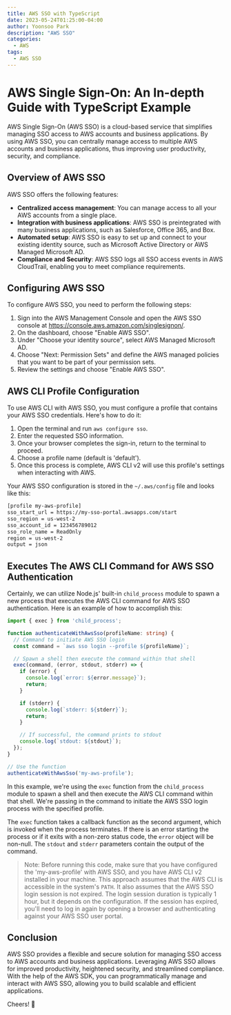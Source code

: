 ```yaml
---
title: AWS SSO with TypeScript
date: 2023-05-24T01:25:00-04:00
author: Yoonsoo Park
description: "AWS SSO"
categories:
  - AWS
tags:
  - AWS SSO
---
```


# AWS Single Sign-On: An In-depth Guide with TypeScript Example

AWS Single Sign-On (AWS SSO) is a cloud-based service that simplifies managing SSO access to AWS accounts and business applications. By using AWS SSO, you can centrally manage access to multiple AWS accounts and business applications, thus improving user productivity, security, and compliance.

## Overview of AWS SSO

AWS SSO offers the following features:

- **Centralized access management**: You can manage access to all your AWS accounts from a single place.
- **Integration with business applications**: AWS SSO is preintegrated with many business applications, such as Salesforce, Office 365, and Box.
- **Automated setup**: AWS SSO is easy to set up and connect to your existing identity source, such as Microsoft Active Directory or AWS Managed Microsoft AD.
- **Compliance and Security**: AWS SSO logs all SSO access events in AWS CloudTrail, enabling you to meet compliance requirements.

## Configuring AWS SSO

To configure AWS SSO, you need to perform the following steps:

1. Sign into the AWS Management Console and open the AWS SSO console at https://console.aws.amazon.com/singlesignon/.
2. On the dashboard, choose "Enable AWS SSO".
3. Under "Choose your identity source", select AWS Managed Microsoft AD.
4. Choose "Next: Permission Sets" and define the AWS managed policies that you want to be part of your permission sets.
5. Review the settings and choose "Enable AWS SSO".

## AWS CLI Profile Configuration

To use AWS CLI with AWS SSO, you must configure a profile that contains your AWS SSO credentials. Here's how to do it:

1. Open the terminal and run `aws configure sso`. 
2. Enter the requested SSO information.
3. Once your browser completes the sign-in, return to the terminal to proceed.
4. Choose a profile name (default is 'default').
5. Once this process is complete, AWS CLI v2 will use this profile's settings when interacting with AWS.

Your AWS SSO configuration is stored in the `~/.aws/config` file and looks like this:

```bash
[profile my-aws-profile]
sso_start_url = https://my-sso-portal.awsapps.com/start
sso_region = us-west-2
sso_account_id = 123456789012
sso_role_name = ReadOnly
region = us-west-2
output = json
```

## Executes The AWS CLI Command for AWS SSO Authentication

Certainly, we can utilize Node.js' built-in `child_process` module to spawn a new process that executes the AWS CLI command for AWS SSO authentication. Here is an example of how to accomplish this:

```typescript
import { exec } from 'child_process';

function authenticateWithAwsSso(profileName: string) {
  // Command to initiate AWS SSO login
  const command = `aws sso login --profile ${profileName}`;

  // Spawn a shell then execute the command within that shell
  exec(command, (error, stdout, stderr) => {
    if (error) {
      console.log(`error: ${error.message}`);
      return;
    }

    if (stderr) {
      console.log(`stderr: ${stderr}`);
      return;
    }

    // If successful, the command prints to stdout
    console.log(`stdout: ${stdout}`);
  });
}

// Use the function
authenticateWithAwsSso('my-aws-profile');
```

In this example, we're using the `exec` function from the `child_process` module to spawn a shell and then execute the AWS CLI command within that shell. We're passing in the command to initiate the AWS SSO login process with the specified profile.

The `exec` function takes a callback function as the second argument, which is invoked when the process terminates. If there is an error starting the process or if it exits with a non-zero status code, the `error` object will be non-null. The `stdout` and `stderr` parameters contain the output of the command.

> Note: Before running this code, make sure that you have configured the 'my-aws-profile' with AWS SSO, 
> and you have AWS CLI v2 installed in your machine. 
> This approach assumes that the AWS CLI is accessible in the system's `PATH`. 
> It also assumes that the AWS SSO login session is not expired. 
> The login session duration is typically 1 hour, but it depends on the configuration. 
> If the session has expired, 
> you'll need to log in again by opening a browser and authenticating against your AWS SSO user portal.

## Conclusion

AWS SSO provides a flexible and secure solution for managing SSO access to AWS accounts and business applications. Leveraging AWS SSO allows for improved productivity, heightened security, and streamlined compliance. With the help of the AWS SDK, you can programmatically manage and interact with AWS SSO, allowing you to build scalable and efficient applications.


Cheers! 🍺
